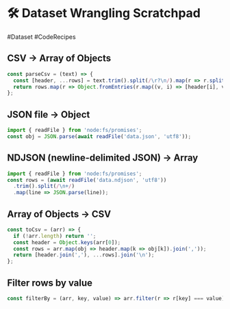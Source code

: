 # 🛠 Dataset Wrangling Scratchpad
#Dataset #CodeRecipes

## CSV → Array of Objects
```javascript
const parseCsv = (text) => {
  const [header, ...rows] = text.trim().split(/\r?\n/).map(r => r.split(','));
  return rows.map(r => Object.fromEntries(r.map((v, i) => [header[i], v])));
};
```

## JSON file → Object
```javascript
import { readFile } from 'node:fs/promises';
const obj = JSON.parse(await readFile('data.json', 'utf8'));
```

## NDJSON (newline-delimited JSON) → Array
```javascript
import { readFile } from 'node:fs/promises';
const rows = (await readFile('data.ndjson', 'utf8'))
  .trim().split(/\n+/)
  .map(line => JSON.parse(line));
```

## Array of Objects → CSV
```javascript
const toCsv = (arr) => {
  if (!arr.length) return '';
  const header = Object.keys(arr[0]);
  const rows = arr.map(obj => header.map(k => obj[k]).join(','));
  return [header.join(','), ...rows].join('\n');
};
```

## Filter rows by value
```javascript
const filterBy = (arr, key, value) => arr.filter(r => r[key] === value);
```
